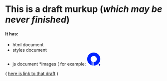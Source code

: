 # This is a draft murkup (*which may be never finished*)
#### It has:
* html document 
* styles document
* js document 
*images ( for example:
![alt text](https://github.com/CookieWithEvil/draft_markup/blob/gh-pages/images/logo.png)

( [here is link to that draft](https://cookiewithevil.github.io/draft_markup/) )
